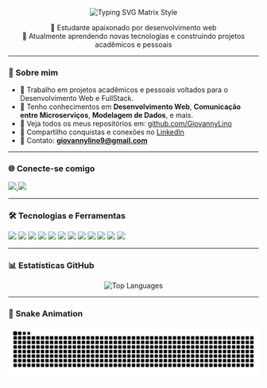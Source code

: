 <p align="center">
  <img src="https://readme-typing-svg.demolab.com?font=JetBrains+Mono&size=32&duration=3000&pause=1000&color=00FF00&center=true&vCenter=true&width=600&lines=Giovanny+Lino;Desenvolvedor+Web+%2F+Full+Stack" alt="Typing SVG Matrix Style" />
</p>

<p align="center">
  🔭 Estudante apaixonado por desenvolvimento web<br/>
  🌱 Atualmente aprendendo novas tecnologias e construindo projetos acadêmicos e pessoais<br/>
</p>

---

### 🚀 Sobre mim

- 💼 Trabalho em projetos acadêmicos e pessoais voltados para o Desenvolvimento Web e FullStack.
- 🧠 Tenho conhecimentos em **Desenvolvimento Web**, **Comunicação entre Microserviços**, **Modelagem de Dados**, e mais.
- 📁 Veja todos os meus repositórios em: [github.com/GiovannyLino](https://github.com/GiovannyLino)
- 💬 Compartilho conquistas e conexões no [LinkedIn](https://www.linkedin.com/in/giovanny-lino-a54660179/)
- 📧 Contato: **giovannylino9@gmail.com**

---

### 🌐 Conecte-se comigo

<p align="left">
  <a href="https://linkedin.com/in/giovanny-lino-a54660179" target="_blank">
    <img src="https://img.shields.io/badge/LinkedIn-blue?logo=linkedin&logoColor=white" height="30"/>
  </a>
  <a href="mailto:giovannylino9@gmail.com">
    <img src="https://img.shields.io/badge/Gmail-red?logo=gmail&logoColor=white" height="30"/>
  </a>
</p>

---

### 🛠️ Tecnologias e Ferramentas

<p align="left">
  <img src="https://cdn.jsdelivr.net/gh/devicons/devicon/icons/html5/html5-original.svg" width="40"/>
  <img src="https://cdn.jsdelivr.net/gh/devicons/devicon/icons/css3/css3-original.svg" width="40"/>
  <img src="https://cdn.jsdelivr.net/gh/devicons/devicon/icons/javascript/javascript-original.svg" width="40"/>
  <img src="https://cdn.jsdelivr.net/gh/devicons/devicon/icons/typescript/typescript-original.svg" width="40"/>
  <img src="https://cdn.jsdelivr.net/gh/devicons/devicon/icons/react/react-original.svg" width="40"/>
  <img src="https://cdn.jsdelivr.net/gh/devicons/devicon/icons/nodejs/nodejs-original.svg" width="40"/>
  <img src="https://cdn.jsdelivr.net/gh/devicons/devicon/icons/express/express-original.svg" width="40"/>
  <img src="https://cdn.jsdelivr.net/gh/devicons/devicon/icons/mysql/mysql-original.svg" width="40"/>
  <img src="https://cdn.jsdelivr.net/gh/devicons/devicon/icons/java/java-original.svg" width="40"/>
  <img src="https://cdn.jsdelivr.net/gh/devicons/devicon/icons/python/python-original.svg" width="40"/>
  <img src="https://cdn.jsdelivr.net/gh/devicons/devicon/icons/c/c-original.svg" width="40"/>
  <img src="https://cdn.jsdelivr.net/gh/devicons/devicon/icons/bootstrap/bootstrap-plain.svg" width="40"/>

</p>

---

### 📊 Estatísticas GitHub

<p align="center">
  <img src="https://github-readme-stats.vercel.app/api/top-langs/?username=GiovannyLino&layout=compact&langs_count=8&theme=radical" alt="Top Languages">
</p>

---

### 🐍 Snake Animation

<p align="center">
  <img src="https://raw.githubusercontent.com/GiovannyLino/GiovannyLino/output/snake.svg" alt="Snake animation">
</p>

